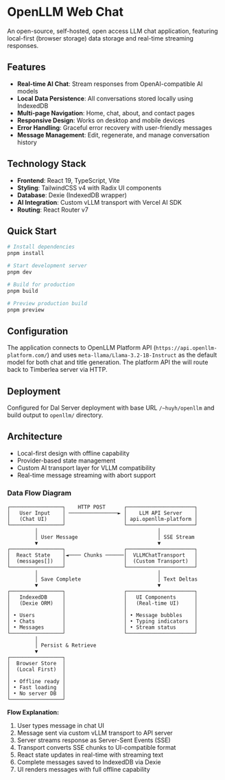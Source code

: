 # OpenLLM Web Chat

An open-source, self-hosted, open access LLM chat application, featuring local-first (browser storage) data storage and real-time streaming responses.

## Features

- **Real-time AI Chat**: Stream responses from OpenAI-compatible AI models
- **Local Data Persistence**: All conversations stored locally using IndexedDB
- **Multi-page Navigation**: Home, chat, about, and contact pages
- **Responsive Design**: Works on desktop and mobile devices
- **Error Handling**: Graceful error recovery with user-friendly messages
- **Message Management**: Edit, regenerate, and manage conversation history

## Technology Stack

- **Frontend**: React 19, TypeScript, Vite
- **Styling**: TailwindCSS v4 with Radix UI components
- **Database**: Dexie (IndexedDB wrapper)
- **AI Integration**: Custom vLLM transport with Vercel AI SDK
- **Routing**: React Router v7

## Quick Start

```bash
# Install dependencies
pnpm install

# Start development server
pnpm dev

# Build for production
pnpm build

# Preview production build
pnpm preview
```

## Configuration

The application connects to OpenLLM Platform API (`https://api.openllm-platform.com/`) and uses `meta-llama/Llama-3.2-1B-Instruct` as the default model for both chat and title generation. The platform API the will route back to Timberlea server via HTTP.

## Deployment

Configured for Dal Server deployment with base URL `/~huyh/openllm` and build output to `openllm/` directory.

## Architecture

- Local-first design with offline capability
- Provider-based state management
- Custom AI transport layer for VLLM compatibility
- Real-time message streaming with abort support

### Data Flow Diagram

```
┌─────────────────┐    HTTP POST      ┌──────────────────────┐
│   User Input    │ ────────────────► │    LLM API Server    │
│   (Chat UI)     │                   │ api.openllm-platform │
└─────────────────┘                   └──────────────────────┘
         │                                       │
         │ User Message                          │ SSE Stream
         ▼                                       ▼
┌─────────────────┐                   ┌──────────────────────┐
│  React State    │◄──── Chunks ──────│  VLLMChatTransport   │
│  (messages[])   │                   │  (Custom Transport)  │
└─────────────────┘                   └──────────────────────┘
         │                                       │
         │ Save Complete                         │ Text Deltas
         ▼                                       ▼
┌─────────────────┐                   ┌──────────────────────┐
│   IndexedDB     │                   │   UI Components      │
│   (Dexie ORM)   │                   │   (Real-time UI)     │
│                 │                   │                      │
│ • Users         │                   │ • Message bubbles    │
│ • Chats         │                   │ • Typing indicators  │
│ • Messages      │                   │ • Stream status      │
└─────────────────┘                   └──────────────────────┘
         │
         │ Persist & Retrieve
         ▼
┌─────────────────┐
│  Browser Store  │
│  (Local First)  │
│                 │
│ • Offline ready │
│ • Fast loading  │
│ • No server DB  │
└─────────────────┘
```

**Flow Explanation:**
1. User types message in chat UI
2. Message sent via custom vLLM transport to API server
3. Server streams response as Server-Sent Events (SSE)
4. Transport converts SSE chunks to UI-compatible format
5. React state updates in real-time with streaming text
6. Complete messages saved to IndexedDB via Dexie
7. UI renders messages with full offline capability